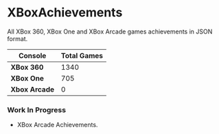 # XBoxAchievements
All XBox 360, XBox One and XBox Arcade games achievements in JSON format.


| Console         | Total Games |
| --------------- | ----------- |
| **XBox 360**    | 1340        |
| **XBox One**    | 705         |
| **Xbox Arcade** | 0           |


### Work In Progress
- XBox Arcade Achievements.
